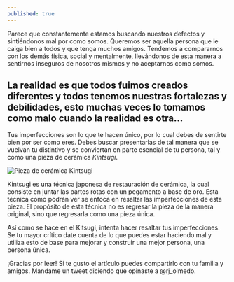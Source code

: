 ```yaml
---
published: true
---
```

Parece que constantemente estamos buscando nuestros defectos y sintiéndonos mal por como somos. Queremos ser aquella persona que le caiga bien a todos y que tenga muchos amigos. Tendemos a compararnos con los demás física, social y mentalmente, llevándonos de esta manera a sentirnos inseguros de nosotros mismos y no aceptarnos como somos.


## La realidad es que todos fuimos creados diferentes y todos tenemos nuestras fortalezas y debilidades, esto muchas veces lo tomamos como malo cuando la realidad es otra… 


Tus imperfecciones son lo que te hacen único, por lo cual debes de sentirte bien por ser como eres. Debes buscar presentarlas de tal manera que se vuelvan tu distintivo y se conviertan en parte esencial de tu persona, tal y como una pieza de cerámica _Kintsugi_.


![Pieza de cerámica Kintsugi]({{site.baseurl}}/_posts/Kintsugi-bowl-honurushi-number-32.jpg)


Kintsugi es una técnica japonesa de restauración de cerámica, la cual consiste en juntar las partes rotas con un pegamento a base de oro. Esta técnica como podrán ver se enfoca en resaltar las imperfecciones de esta pieza. El propósito de esta técnica no es regresar la pieza de la manera original, sino que regresarla como una pieza única.


Así como se hace en el Kitsugi, intenta hacer resaltar tus imperfecciones. Se tu mayor crítico date cuenta de lo que puedes estar haciendo mal y utiliza esto de base para mejorar y construir una mejor persona, una persona única.






¡Gracias por leer! Si te gusto el artículo puedes compartirlo con tu familia y amigos. Mandame un tweet diciendo que opinaste a @rj_olmedo.